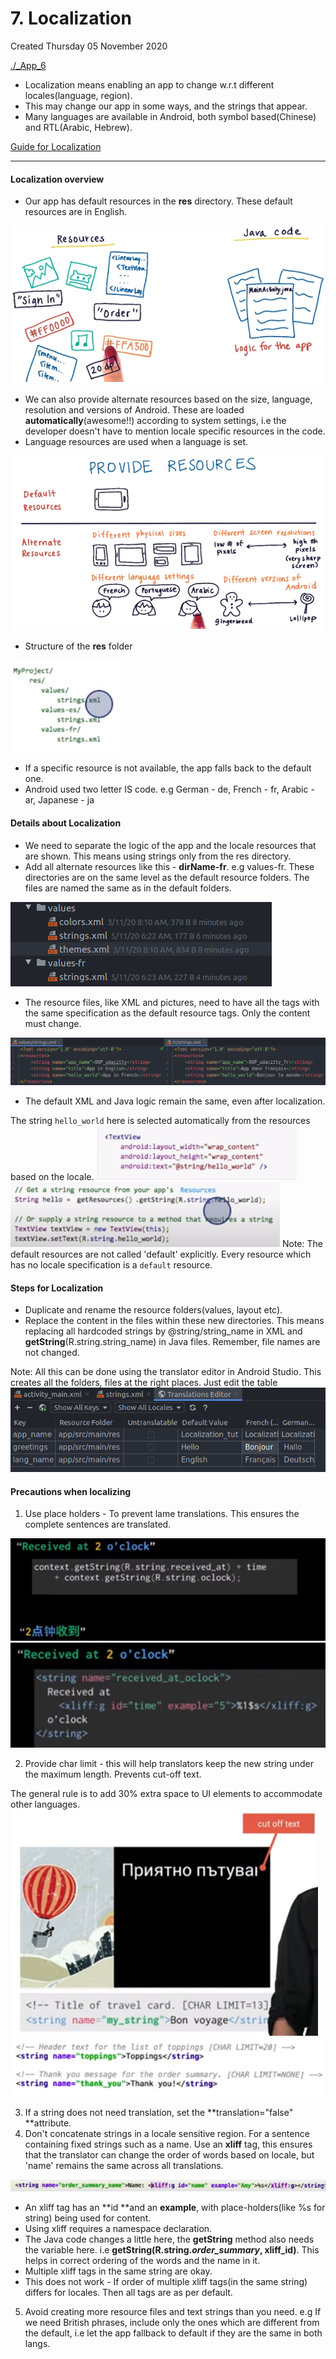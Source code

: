 # 7. Localization
Created Thursday 05 November 2020

[./_App_6](./7._Localization/_App_6)

* Localization means enabling an app to change w.r.t different locales(language, region).
* This may change our app in some ways, and the strings that appear.
* Many languages are available in Android, both symbol based(Chinese) and RTL(Arabic, Hebrew).

[Guide for Localization](https://www.youtube.com/watch?v=_b0iU2LzlUo&ab_channel=GoogleDevelopers)

*****


#### Localization overview

* Our app has default resources in the **res** directory. These default resources are in English.

![](./7._Localization/pasted_image.png)

* We can also provide alternate resources based on the size, language, resolution and versions of Android. These are loaded **automatically**(awesome!!) according to system settings, i.e the developer doesn't have to mention locale specific resources in the code. 
* Language resources are used when a language is set.

![](./7._Localization/pasted_image001.png)

* Structure of the **res** folder

![](./7._Localization/pasted_image002.png)

* If a specific resource is not available, the app falls back to the default one.
* Android used two letter IS code. e.g German - de, French - fr, Arabic - ar, Japanese - ja



#### Details about Localization

* We need to separate the logic of the app and the locale resources that are shown. This means using strings only from the res directory.
* Add all alternate resources like this - **dirName-fr**. e.g values-fr. These directories are on the same level as the default resource folders. The files are named the same as in the default folders.

![](./7._Localization/pasted_image003.png)

* The resource files, like XML and pictures, need to have all the tags with the same specification as the default resource tags. Only the content must change.

![](./7._Localization/pasted_image004.png)

* The default XML and Java logic remain the same, even after localization.

The string ``hello_world`` here is selected automatically from the resources based on the locale.
![](./7._Localization/pasted_image006.png) ![](./7._Localization/pasted_image005.png) 
Note: The default resources are not called 'default' explicitly. Every resource which has no locale specification is a ``default`` resource.


#### Steps for Localization

* Duplicate and rename the resource folders(values, layout etc).
* Replace the content in the files within these new directories. This means replacing all hardcoded strings by @string/string_name in XML and **getString**(R.string.string_name) in Java files. Remember, file names are not changed.

Note: All this can be done using the translator editor in Android Studio. This creates all the folders, files at the right places. Just edit the table
![](./7._Localization/pasted_image012.png)


#### Precautions when localizing

1. Use place holders - To prevent lame translations. This ensures the complete sentences are translated.

![](./7._Localization/pasted_image007.png) ![](./7._Localization/pasted_image008.png)

2. Provide char limit - this will help translators keep the new string under the maximum length. Prevents cut-off text.

The general rule is to add 30% extra space to UI elements to accommodate other languages. 
![](./7._Localization/pasted_image009.png)![](./7._Localization/pasted_image010.png)

3. If a string does not need translation, set the **translation="false" **attribute.
4. Don't concatenate strings in a locale sensitive region. For a sentence containing fixed strings such as a name. Use an **xliff** tag, this ensures that the translator can change the order of words based on locale, but 'name' remains the same across all translations.

![](./7._Localization/pasted_image011.png)

* An xliff tag has an **id **and an **example**, with place-holders(like %s for string) being used for content.
* Using xliff requires a namespace declaration.
* The Java code changes a little here, the **getString** method also needs the variable here. i.e **getString(R.string.*order_summary*, xliff_id)**. This helps in correct ordering of the words and the name in it.
* Multiple xliff tags in the same string are okay.
* This does not work - If order of multiple xliff tags(in the same string) differs for locales. Then all tags are as per default.



5. Avoid creating more resource files and text strings than you need. e.g If we need British phrases, include only the ones which are different from the default, i.e let the app fallback to default if they are the same in both langs.


